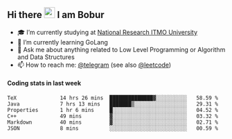 ## Hi there <img src="https://media.giphy.com/media/hvRJCLFzcasrR4ia7z/giphy.gif" width="25px" height="25px"> I am Bobur

- :mortar_board: I’m currently studying at [National Research ITMO University](https://itmo.ru/)
- :seedling: I’m currently learning GoLang
- :speech_balloon: Ask me about anything related to Low Level Programming or Algorithm and Data Structures
- :mailbox: How to reach me: [@telegram](https://t.me/bobur_zakirov) (see also [@leetcode](https://leetcode.com/octoant/))      

#### Coding stats in last week

<!--START_SECTION:waka-->

```text
TeX              14 hrs 26 mins  ██████████████▓░░░░░░░░░░   58.59 %
Java             7 hrs 13 mins   ███████▒░░░░░░░░░░░░░░░░░   29.31 %
Properties       1 hr 6 mins     █░░░░░░░░░░░░░░░░░░░░░░░░   04.52 %
C++              49 mins         ▓░░░░░░░░░░░░░░░░░░░░░░░░   03.32 %
Markdown         40 mins         ▓░░░░░░░░░░░░░░░░░░░░░░░░   02.71 %
JSON             8 mins          ░░░░░░░░░░░░░░░░░░░░░░░░░   00.59 %
```

<!--END_SECTION:waka-->
